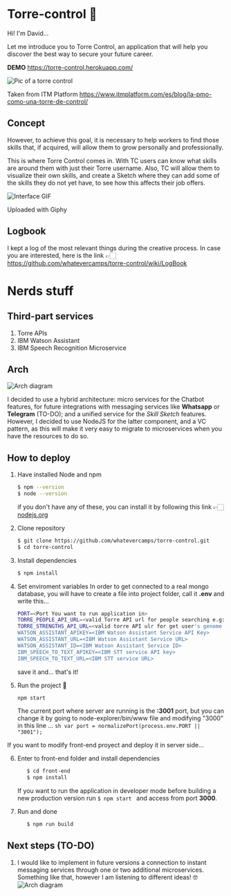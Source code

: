 # Torre-control 🛫

Hi! I'm David...

Let me introduce you to Torre Control, an application that will help you discover the best way to secure your future career.

**DEMO** https://torre-control.herokuapp.com/

![Pic of a torre control](https://www.itmplatform.com/lib/uploads/59609188_m.jpg "Pic of a torre control")

Taken from ITM Platform https://www.itmplatform.com/es/blog/la-pmo-como-una-torre-de-control/

## Concept

However, to achieve this goal, it is necessary to help workers to find those skills that, if acquired, will allow them to grow personally and professionally.

This is where Torre Control comes in. With TC users can know what skills are around them with just their Torre username. Also, TC will allow them to visualize their own skills, and create a Sketch where they can add some of the skills they do not yet have, to see how this affects their job offers.

![Interface GIF](https://media3.giphy.com/media/zw9G2dm4c5T8s0dAhA/giphy.gif "Torre Control overview")

Uploaded with Giphy

## Logbook

I kept a log of the most relevant things during the creative process. In case you are interested, here is the link 👉🏻 https://github.com/whatevercamps/torre-control/wiki/LogBook

# Nerds stuff

## Third-part services

1.  Torre APIs
2.  IBM Watson Assistant
3.  IBM Speech Recognition Microservice

## Arch

![Arch diagram](https://i.imgur.com/aJNbjvA.png "Architecture Diagram")

I decided to use a hybrid architecture: micro services for the Chatbot features, for future integrations with messaging services like **Whatsapp** or **Telegram** (TO-DO); and a unified service for the _Skill Sketch_ features. However, I decided to use NodeJS for the latter component, and a VC pattern, as this will make it very easy to migrate to microservices when you have the resources to do so.

## How to deploy

1. Have installed Node and npm
   ```sh
   $ npm --version
   $ node --version
   ```
   if you don't have any of these, you can install it by following this link 👉🏻 [nodejs.org](https://nodejs.org/)
2. Clone repository

   ```sh
   $ git clone https://github.com/whatevercamps/torre-control.git
   $ cd torre-control
   ```

3. Install dependencies

   ```sh
   $ npm install
   ```

4. Set enviroment variables
   In order to get connected to a real mongo database, you will have to create a file into project folder, call it **.env** and write this...

   ```sh
   PORT=<Port You want to run application in>
   TORRE_PEOPLE_API_URL=<valid Torre API url for people searching e.g: https://search.torre.co/people/_search/?aggregate=true>
   TORRE_STRENGTHS_API_URL=<valid torre API ulr for get user's genome e.g https://torre.co/api/genome/bios/<username>/strengths-skills>
   WATSON_ASSISTANT_APIKEY=<IBM Watson Assistant Service API Key>
   WATSON_ASSISTANT_URL=<IBM Watson Assistant Service URL>
   WATSON_ASSISTANT_ID=<IBM Watson Assistant Service ID>
   IBM_SPEECH_TO_TEXT_APIKEY=<IBM STT service API key>
   IBM_SPEECH_TO_TEXT_URL=<IBM STT service URL>
   ```

   save it and... that's it!

5. Run the project 🎉
   ```sh
   npm start
   ```
   The current port where server are running is the **:3001** port, but you can change it by going to node-explorer/bin/www file and modifying "3000" in this line ... `sh var port = normalizePort(process.env.PORT || "3001");`

If you want to modify front-end proyect and deploy it in server side...

6. Enter to front-end folder and install dependencies

   ```sh
      $ cd front-end
      $ npm install
   ```

   If you want to run the application in developer mode before building a new production version run `$ npm start ` and access from port **3000**.

7. Run and done
   ```sh
      $ npm run build
   ```

## Next steps (TO-DO)

1. I would like to implement in future versions a connection to instant messaging services through one or two additional microservices. Something like that, however I am listening to different ideas! 🤓
   ![Arch diagram](https://i.imgur.com/Tk2tZTA.png "Architecture Diagram")
